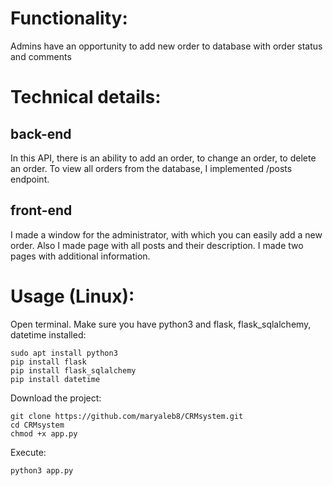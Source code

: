 # Functionality:
Admins have an opportunity to add new order to database with order status and comments

# Technical details:

## back-end
In this API, there is an ability to add an order, to change an order, to delete an order. To view all orders from the database, I implemented /posts endpoint.

## front-end
I made a window for the administrator, with which you can easily add a new order. Also I made page with all posts and their description. I made two pages with additional information.

# Usage (Linux):

Open terminal.
Make sure you have python3 and flask, flask_sqlalchemy, datetime installed:
```
sudo apt install python3
pip install flask
pip install flask_sqlalchemy
pip install datetime
```
Download the project:
```
git clone https://github.com/maryaleb8/CRMsystem.git
cd CRMsystem
chmod +x app.py
```
Execute:
```
python3 app.py
```
